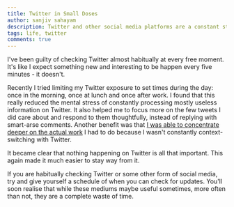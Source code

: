 ```yaml
---
title: Twitter in Small Doses
author: sanjiv sahayam
description: Twitter and other social media platforms are a constant stream of noise, with almost no signal. Here are some ways in which to curb your consumption.
tags: life, twitter
comments: true
---
```


I've been guilty of checking Twitter almost habitually at every free moment. It's like I expect something new and interesting to be happen every five minutes - it doesn't.

Recently I tried limiting my Twitter exposure to set times during the day: once in the morning, once at lunch and once after work. I found that this really reduced the mental stress of constantly processing mostly useless information on Twitter. It also helped me to focus more on the few tweets I did care about and respond to them thoughtfully, instead of replying with smart-arse comments. Another benefit was that [I was able to concentrate deeper on the actual work](http://sanj.ink/posts/2014-09-14-do-less-achieve-more.html) I had to do because I wasn't constantly context-switching with Twitter.

It became clear that nothing happening on Twitter is all that important. This again made it much easier to stay way from it.

If you are habitually checking Twitter or some other form of social media, try and give yourself a schedule of when you can check for updates. You'll soon realise that while these mediums maybe useful sometimes, more often than not, they are a complete waste of time.